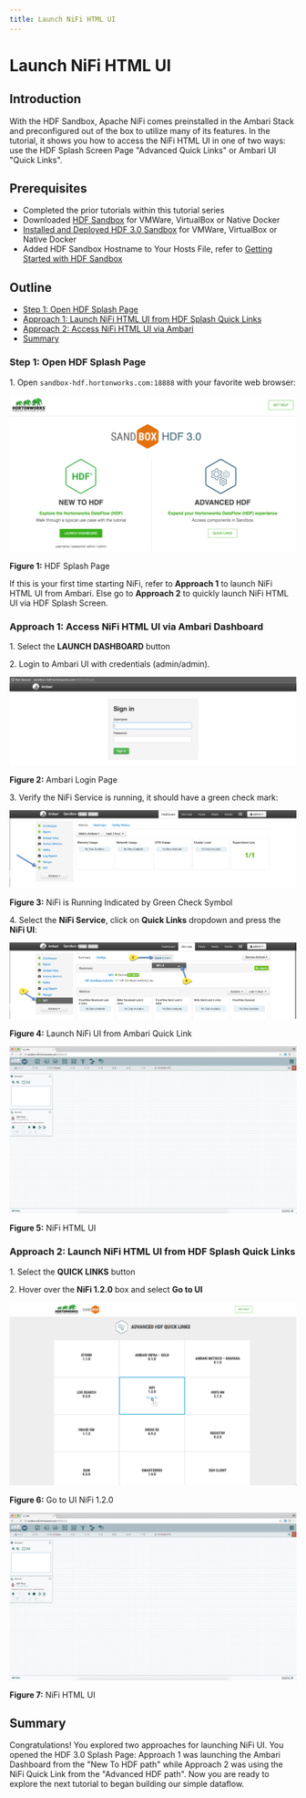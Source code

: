 ```yaml
---
title: Launch NiFi HTML UI
---
```


# Launch NiFi HTML UI

## Introduction

With the HDF Sandbox, Apache NiFi comes preinstalled in the Ambari Stack and preconfigured out of the box to utilize many of its features. In the tutorial, it shows you how to access the NiFi HTML UI in one of two ways: use the HDF Splash Screen Page "Advanced Quick Links" or Ambari UI "Quick Links".

## Prerequisites
-   Completed the prior tutorials within this tutorial series
-   Downloaded [HDF Sandbox](https://hortonworks.com/products/sandbox/) for VMWare, VirtualBox or Native Docker
-   [Installed and Deployed HDF 3.0 Sandbox](https://hortonworks.com/tutorial/sandbox-deployment-and-install-guide/) for VMWare, VirtualBox or Native Docker
-   Added HDF Sandbox Hostname to Your Hosts File, refer to [Getting Started with HDF Sandbox](https://hortonworks.com/tutorial/getting-started-with-hdf-sandbox/)

## Outline
-   [Step 1: Open HDF Splash Page](#step-1-open-hdf-splash-page)
-   [Approach 1: Launch NiFi HTML UI from HDF Splash Quick Links](#access-nifi-html-ui-from-hdf-splash-page)
-   [Approach 2: Access NiFi HTML UI via Ambari](#access-nifi-html-ui-via-ambari)
-   [Summary](#summary)

### Step 1: Open HDF Splash Page

1\. Open `sandbox-hdf.hortonworks.com:18888` with your favorite web browser:

![hdf_splash_screen](assets/tutorial-2-launch-nifi-html-ui/hdf_splash_screen.png)

**Figure 1:** HDF Splash Page

If this is your first time starting NiFi, refer to **Approach 1** to launch NiFi HTML UI from Ambari.
Else go to **Approach 2** to quickly launch NiFi HTML UI via HDF Splash Screen.

### Approach 1: Access NiFi HTML UI via Ambari Dashboard

1\. Select the **LAUNCH DASHBOARD** button

2\. Login to Ambari UI with credentials (admin/admin).

![login_ambari_ui.png](assets/tutorial-2-launch-nifi-html-ui/approach-1-ambari/login_ambari_ui.png)

**Figure 2:** Ambari Login Page

3\. Verify the NiFi Service is running, it should have a green check mark:

![verify_nifi_running.png](assets/tutorial-2-launch-nifi-html-ui/approach-1-ambari/verify_nifi_running.png)

**Figure 3:** NiFi is Running Indicated by Green Check Symbol

4\. Select the **NiFi Service**, click on **Quick Links** dropdown and press the **NiFi UI**:

![open-nifi-ui-via-ambari.png](assets/tutorial-2-launch-nifi-html-ui/approach-1-ambari/open-nifi-ui-via-ambari.png)

**Figure 4:** Launch NiFi UI from Ambari Quick Link

![open_nifi_html_interface.png](assets/tutorial-2-launch-nifi-html-ui/approach-1-ambari/open_nifi_html_interface.png)

**Figure 5:** NiFi HTML UI

### Approach 2: Launch NiFi HTML UI from HDF Splash Quick Links

1\. Select the **QUICK LINKS** button

2\. Hover over the **NiFi 1.2.0** box and select **Go to UI**

![splash_nifi_quicklink](assets/tutorial-2-launch-nifi-html-ui/approach-2-splash/splash_nifi_quicklink.png)

**Figure 6:** Go to UI NiFi 1.2.0

![open_nifi_html_interface.png](assets/tutorial-2-launch-nifi-html-ui/approach-2-splash/open_nifi_html_interface.png)

**Figure 7:** NiFi HTML UI

## Summary

Congratulations! You explored two approaches for launching NiFi UI. You opened the HDF 3.0 Splash Page: Approach 1 was launching the Ambari Dashboard from the "New To HDF path" while Approach 2 was using the NiFi Quick Link from the "Advanced HDF path". Now you are ready to explore the next tutorial to began building our simple dataflow.
